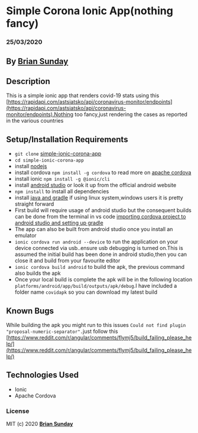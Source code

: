 # Simple Corona Ionic App(nothing fancy)

### 25/03/2020

## By **[Brian Sunday](https://github.com/Sundaybrian/simple-ionic-corona-app)**

## Description

This is a simple ionic app that renders covid-19 stats using this [https://rapidapi.com/astsiatsko/api/coronavirus-monitor/endpoints](https://rapidapi.com/astsiatsko/api/coronavirus-monitor/endpoints).Nothing too fancy,just rendering the cases as reported in the various countries

## Setup/Installation Requirements

- `git clone` [simple-ionic-corona-app](https://github.com/Sundaybrian/simple-ionic-corona-app)
- `cd simple-ionic-corona-app`
- install [nodejs](https://nodejs.org/en/)
- install cordova `npm install -g cordova` to read more on [apache cordova](https://cordova.apache.org/)
- install ionic `npm install -g @ionic/cli`
- install [android studio](https://medium.com/better-programming/install-android-studio-in-ubuntu-b8aed675849f) or look it up from the official android website
- `npm install` to install all dependencies
- install [java and gradle](https://sdkman.io/usage) if using linux system,windows users it is pretty straight forward
- First build will require usage of android studio but the consequent builds can be done from the terminal in vs code [importing cordova project to android studio and setting up gradle](https://cordova.apache.org/docs/en/dev/guide/platforms/android/index.html)
- The app can also be built from android studio once you install an emulator
- `ionic cordova run android --device` to run the application on your device connected via usb..ensure usb debugging is turned on.This is assumed the initial build has been done in android studio,then you can close it and build from your favourite editor
- `ionic cordova build android` to build the apk, the previous command also builds the apk
- Once your local build is complete the apk will be in the following location `platforms/android/app/build/outputs/apk/debug`.I have included a folder name `covidapk` so you can download my latest build

## Known Bugs

While building the apk you might run to this issues `Could not find plugin "proposal-numeric-separator".`just follow this [https://www.reddit.com/r/angular/comments/flymj5/build_failing_please_help/](https://www.reddit.com/r/angular/comments/flymj5/build_failing_please_help/)

## Technologies Used

- Ionic
- Apache Cordova

### License

MIT (c) 2020 **[Brian Sunday](https://github.com/Sundaybrian/simple-ionic-corona-app)**
